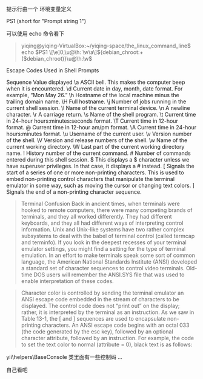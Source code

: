 

提示行由一个 环境变量定义

PS1 (short for "Prompt string 1") 

可以使用 echo 命令看下
> yiqing@yiqing-VirtualBox:~/yiqing-space/the_linux_command_line$ echo $PS1
  \[\e]0;\u@\h: \w\a\]${debian_chroot:+($debian_chroot)}\u@\h:\w\$
  

Escape Codes Used in Shell Prompts

Sequence Value displayed
\a ASCII bell. This makes the computer beep when it is encountered.
\d Current date in day, month, date format. For example, “Mon May 26.”
\h Hostname of the local machine minus the trailing domain name.
\H Full hostname.
\j Number of jobs running in the current shell session.
\l Name of the current terminal device.
\n A newline character.
\r A carriage return.
\s Name of the shell program.
\t Current time in 24-hour hours:minutes:seconds format.
\T Current time in 12-hour format.
\@ Current time in 12-hour am/pm format.
\A Current time in 24-hour hours:minutes format.
\u Username of the current user.
\v Version number of the shell.
\V Version and release numbers of the shell.
\w Name of the current working directory.
\W Last part of the current working directory name.
\! History number of the current command.
\# Number of commands entered during this shell session.
\$ This displays a $ character unless we have superuser privileges. In that
case, it displays a # instead.
\[ Signals the start of a series of one or more non-printing characters. This is
used to embed non-printing control characters that manipulate the terminal
emulator in some way, such as moving the cursor or changing text colors.
\] Signals the end of a non-printing character sequence.  

>  Terminal Confusion
   Back in ancient times, when terminals were hooked to remote computers, there
   were many competing brands of terminals, and they all worked differently. They
   had different keyboards, and they all had different ways of interpreting control
   information. Unix and Unix-like systems have two rather complex subsystems to
   deal with the babel of terminal control (called termcap and terminfo). If you look
   in the deepest recesses of your terminal emulator settings, you might find a setting
   for the type of terminal emulation.
   In an effort to make terminals speak some sort of common language, the
   American National Standards Institute (ANSI) developed a standard set of character
   sequences to control video terminals. Old-time DOS users will remember
   the ANSI.SYS file that was used to enable interpretation of these codes.
 
 > Character color is controlled by sending the terminal emulator an ANSI
   escape code embedded in the stream of characters to be displayed. The control
   code does not “print out” on the display; rather, it is interpreted by the terminal
   as an instruction. As we saw in Table 13-1, the \[ and \] sequences are
   used to encapsulate non-printing characters. An ANSI escape code begins
   with an octal 033 (the code generated by the esc key), followed by an optional
   character attribute, followed by an instruction. For example, the code to set
   the text color to normal (attribute = 0), black text is as follows:
   
   yii\helpers\BaseConsole 类里面有一些控制码 ...
   
   自己看吧 